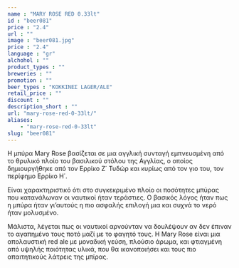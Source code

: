 ```yaml
---
name : "MARY ROSE RED 0.33lt"
id : "beer081"
price : "2.4"
url : ""
image : "beer081.jpg"
price : "2.4"
language : "gr"
alchohol : ""
product_types : ""
breweries : ""
promotion : ""
beer_types : "ΚΟΚΚΙΝΕΣ LAGER/ALE"
retail_price : ""
discount : ""
description_short : ""
url: "mary-rose-red-0-33lt/"
aliases: 
    - "mary-rose-red-0-33lt"
slug: "beer081"
---
```


Η μπύρα Mary Rose βασίζεται σε μια αγγλική συνταγή εμπνευσμένη από το θρυλικό πλοίο του βασιλικού στόλου της Αγγλίας, ο οποίος δημιουργήθηκε από τον Ερρίκο Ζ΄ Τυδώρ και κυρίως από τον γιο του, τον περίφημο Ερρίκο Η΄.

Είναι χαρακτηριστικό ότι στο συγκεκριμένο πλοίο οι ποσότητες μπύρας που κατανάλωναν οι ναυτικοί ήταν τεράστιες. Ο βασικός λόγος ήταν πως η μπύρα ήταν γι’αυτούς η πιο ασφαλής επιλογή μια και συχνά το νερό ήταν μολυσμένο.

Μάλιστα, λέγεται πως οι ναυτικοί αρνούνταν να δουλέψουν αν δεν έπιναν το αγαπημένο τους ποτό μαζί με το φαγητό τους. Η Mary Rose είναι μια απολαυστική red ale με μοναδική γεύση, πλούσιο άρωμα, και φτιαγμένη από υψηλής ποιότητας υλικά, που θα ικανοποιήσει και τους πιο απαιτητικούς λάτρεις της μπίρας.